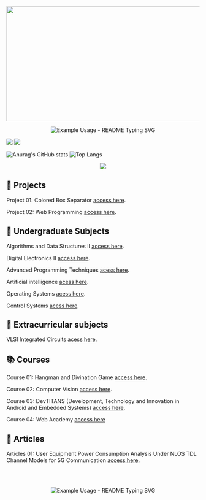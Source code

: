 <div align="center">
  <img src="https://github.com/evandr022/evandr022/assets/86542604/e88024d4-16d0-4f7a-9a6b-c231ea975880" width="1000" height="300"/>
</div>
          
<p align="center">
  <img src="https://readme-typing-svg.demolab.com/?lines=I'm+Evandro;graduating+in+computer+engineering;&font=Fira%20Code&center=true&width=420&height=50&duration=3000&pause=1000" alt="Example Usage - README Typing SVG">
</p>

<div>
    <a href = "mailto:evandro.silva@ufam.edu.br"><img src="https://img.shields.io/badge/-Gmail-%23333?style=for-the-badge&logo=gmail&logoColor=white" target="_blank"></a>
    <a href=https://www.linkedin.com/in/evandro-salvador-marinho-da-silva-510b26191/" target="_blank"><img src="https://img.shields.io/badge/-LinkedIn-%230077B5?style=for-the-badge&logo=linkedin&logoColor=white" target="_blank"></a> 
</div>

![Anurag's GitHub stats](https://github-readme-stats.vercel.app/api?username=evandr022&show_icons=true&theme=transparent)
![Top Langs](https://github-readme-stats.vercel.app/api/top-langs/?username=evandr022&amp;layout=compact&amp;langs_count=7&amp;theme=transparent)
<!-- [![GitHub Streak](https://github-readme-streak-stats.herokuapp.com?user=evandr022&theme=transparent&hide_border=falso&border_radius=4&mode=weekly)](https://git.io/streak-stats) -->


<p align="center">
  <a href="">
    <img src="https://skillicons.dev/icons?i=bash,c,cpp,java,python,js,ts,mysql,sqlite,nodejs,docker,git,github,arduino,latex,linux,windows,md,androidstudio,opencv,perl,powershell,prisma,vscode,npm,ubuntu,html,css" />
  </a>
</p>     

## 📁 Projects
Project 01: Colored Box Separator [access here](https://github.com/evandr022/Projeto_01). </p>
Project 02: Web Programming [access here](https://github.com/evandr022/web-programming). </p>

## 📝 Undergraduate Subjects
Algorithms and Data Structures II [access here](https://github.com/evandr022/Algorithms-and-Data-Structures-II).</p>
Digital Electronics II [access here](https://github.com/evandr022/Digital-Electronics-II).</p>
Advanced Programming Techniques [acess here](https://github.com/evandr022/Advanced-Programming-Techniques).</p>
Artificial intelligence [acess here](https://github.com/evandr022/Artificial-intelligence).</p>
Operating Systems [acess here](https://github.com/evandr022/Operating-Systems).</p>
Control Systems  [acess here](https://github.com/evandr022/control-system).</p>

## 📝 Extracurricular subjects
VLSI Integrated Circuits [acess here](https://github.com/evandr022/VLSI-Integrated-Circuits).</p>

## 📚 Courses
Course 01: Hangman and Divination Game [access here](https://github.com/Evandro02/Evandro_All_Projects/blob/main/Projeto_02). </p>
Course 02: Computer Vision [access here](https://github.com/evandr022/Computer-Vision). </p>
Course 03: DevTITANS (Development, Technology and Innovation in Android and Embedded Systems) [access here](https://github.com/evandr022/DevTITANS-Projeto-IR). </p>
Course 04: Web Academy [access here]() </p>


## 📑  Articles
Articles 01: User Equipment Power Consumption Analysis Under NLOS TDL Channel Models for 5G Communication [access here](https://github.com/evandr022/Articles-01). </p>

</br></br>

<p align="center">   
  <img src="https://readme-typing-svg.demolab.com/?lines=Thanks+for+your+visit;&font=Fira%20Code&center=true&width=380&height=50&duration=4000&pause=100000" alt="Example Usage - README Typing SVG">
</p>
